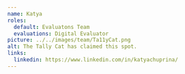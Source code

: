 ```yaml
---
name: Katya
roles:
  default: Evaluatons Team
  evaluations: Digital Evaluator
picture: ../../images/team/Ta11yCat.png
alt: The Tally Cat has claimed this spot.
links:
  linkedin: https://www.linkedin.com/in/katyachuprina/
---
```

